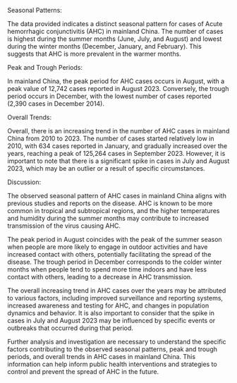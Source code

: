 Seasonal Patterns:

The data provided indicates a distinct seasonal pattern for cases of Acute hemorrhagic conjunctivitis (AHC) in mainland China. The number of cases is highest during the summer months (June, July, and August) and lowest during the winter months (December, January, and February). This suggests that AHC is more prevalent in the warmer months.

Peak and Trough Periods:

In mainland China, the peak period for AHC cases occurs in August, with a peak value of 12,742 cases reported in August 2023. Conversely, the trough period occurs in December, with the lowest number of cases reported (2,390 cases in December 2014).

Overall Trends:

Overall, there is an increasing trend in the number of AHC cases in mainland China from 2010 to 2023. The number of cases started relatively low in 2010, with 634 cases reported in January, and gradually increased over the years, reaching a peak of 125,264 cases in September 2023. However, it is important to note that there is a significant spike in cases in July and August 2023, which may be an outlier or a result of specific circumstances.

Discussion:

The observed seasonal pattern of AHC cases in mainland China aligns with previous studies and reports on the disease. AHC is known to be more common in tropical and subtropical regions, and the higher temperatures and humidity during the summer months may contribute to increased transmission of the virus causing AHC.

The peak period in August coincides with the peak of the summer season when people are more likely to engage in outdoor activities and have increased contact with others, potentially facilitating the spread of the disease. The trough period in December corresponds to the colder winter months when people tend to spend more time indoors and have less contact with others, leading to a decrease in AHC transmission.

The overall increasing trend in AHC cases over the years may be attributed to various factors, including improved surveillance and reporting systems, increased awareness and testing for AHC, and changes in population dynamics and behavior. It is also important to consider that the spike in cases in July and August 2023 may be influenced by specific events or outbreaks that occurred during that period.

Further analysis and investigation are necessary to understand the specific factors contributing to the observed seasonal patterns, peak and trough periods, and overall trends in AHC cases in mainland China. This information can help inform public health interventions and strategies to control and prevent the spread of AHC in the future.